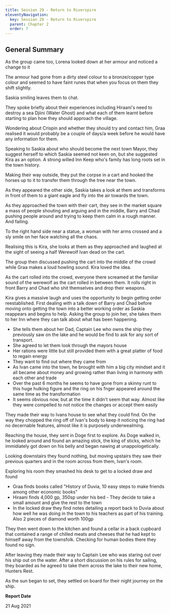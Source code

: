 ```yaml
---
title: Session 29 - Return to Riverspire
eleventyNavigation:
  key: Session 29 - Return to Riverspire
  parent: Chapter 2
  order: 7
---
```


## General Summary

As the group came too, Lorena looked down at her armour and noticed a change to it  

 The armour had gone from a dirty steel colour to a bronze/copper type colour and seemed to have faint runes that when you focus on them they shift slightly.  

 Saskia smiling leaves them to chat.  

 They spoke briefly about their experiences including Hiraani's need to destroy a sea Djiini (Water Ghost) and what each of them learnt before starting to plan how they should approach the village.  

 Wondering about Crispin and whether they should try and contact him, Graa realised it would probably be a couple of days/a week before he would have any information for them.  

 Speaking to Saskia about who should become the next town Mayor, they suggest herself to which Saskia seemed not keen on, but she suggested Kira as an option. A strong willed Inn Keep who's family has long roots set in the town history.  

 Making their way outside, they put the corpse in a cart and hooked the horses up to it to transfer them through the tree near the town.  

 As they appeared the other side, Saskia takes a look at them and transforms in front of them to a giant eagle and fly into the air towards the town.  

 As they approached the town with their cart, they see in the market square a mass of people shouting and arguing and in the middle, Barry and Chad pushing people around and trying to keep them calm in a rough manner. And failing.  

 To the right hand side near a statue, a woman with her arms crossed and a sly smile on her face watching all the chaos.  

 Realising this is Kira, she looks at them as they approached and laughed at the sight of seeing a half Werewolf Ivan dead on the cart.  

 The group then discussed pushing the cart into the middle of the crowd while Graa makes a loud howling sound. Kira loved the idea.  

 As the cart rolled into the crowd, everyone there screamed at the familiar sound of the werewolf as the cart rolled in between them. It rolls right in front Barry and Chad who shit themselves and drop their weapons.  

 Kira gives a massive laugh and uses the opportunity to begin getting order reestablished. First dealing with a talk down of Barry and Chad before moving onto getting the town into a better working order as Saskia reappears and begins to help. Asking the group to join her, she takes them to her Inn where they can talk about what has been happening.  

*   She tells them about her Dad, Captain Lee who owns the ship they previously saw on the lake and he would be find to ask for any sort of transport.
*   She agreed to let them look through the mayors house
*   Her rations were little but still provided them with a great platter of food to regain energy
*   They want to find out where they came from
*   As Ivan came into the town, he brought with him a big city mindset and it all became about money and growing rather than living in harmony with each other and trade
*   Over the past 6 months he seems to have gone from a skinny runt to this huge hulking figure and the ring on his fnger appeared around the same time as the transformation
*   It seems obvious now, but at the time it didn't seem that way. Almost like they were compelled to not notice the changes or accept them easily

They made their way to Ivans house to see what they could find. On the way they chopped the ring off of Ivan's body to keep it noticing the ring had no decernable features, almost like it is purposely underwealming.  

 Reaching the house, they sent in Doge first to explore. As Doge walked in, he looked around and found an amazing stick, the king of sticks, which he immidiately got down on his belly and began nawing at unappologetically.  

 Looking downstairs they found nothing, but moving upstairs they saw their previous quarters and in the room across from them, Ivan's room.  

 Exploring his room they smashed his desk to get to a locked draw and found

*   Graa finds books called "History of Duvia, 10 easy steps to make friends among other economic books"
*   Hiraani finds 4,000 gp, 350sp under his bed - They decide to take a small amount and give the rest to the town
*   In the locked draw they find notes detailing a report back to Duvia about how well he was doing in the town to his teachers as part of his training. Also 2 pieces of diamond worth 100gp

They then went down to the kitchen and found a cellar in a back cupboard that contained a range of chilled meats and cheeses that he had kept to himself away from the townsfolk. Checking for human bodies there they found no sign.  

 After leaving they made their way to Captain Lee who was staring out over his ship out on the water. After a short discussion on his rules for sailing, they boarded as he agreed to take them across the lake to their new home, Hunters Rest.  

 As the sun began to set, they settled on board for their night journey on the ship.

**Report Date**

21 Aug 2021